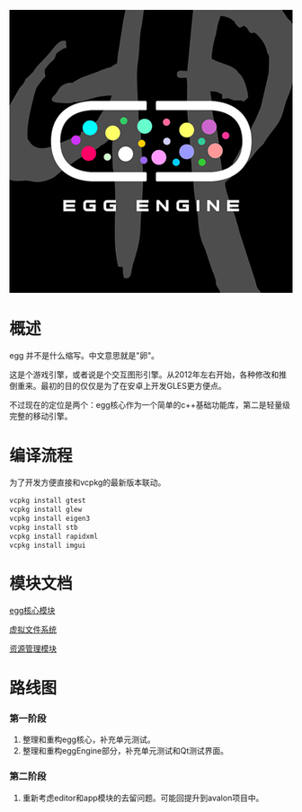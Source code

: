 ![logo](doc/logo.png)

# 概述

egg 并不是什么缩写。中文意思就是"卵"。

这是个游戏引擎，或者说是个交互图形引擎。从2012年左右开始，各种修改和推倒重来。最初的目的仅仅是为了在安卓上开发GLES更方便点。

不过现在的定位是两个：egg核心作为一个简单的c++基础功能库，第二是轻量级完整的移动引擎。

# 编译流程

为了开发方便直接和vcpkg的最新版本联动。
```
vcpkg install gtest
vcpkg install glew
vcpkg install eigen3
vcpkg install stb
vcpkg install rapidxml
vcpkg install imgui
```

# 模块文档

[egg核心模块](doc/egg.md)

[虚拟文件系统](doc/vfs.md)

[资源管理模块](doc/asset.md)



# 路线图

### 第一阶段

1. 整理和重构egg核心，补充单元测试。
2. 整理和重构eggEngine部分，补充单元测试和Qt测试界面。

### 第二阶段

1. 重新考虑editor和app模块的去留问题。可能回提升到avalon项目中。

   